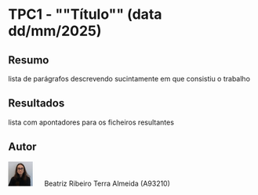 # TPC1 - ""Título"" (data dd/mm/2025)

## Resumo

lista de parágrafos descrevendo sucintamente em que consistiu o trabalho

## Resultados

lista com apontadores para os ficheiros resultantes

## Autor

<img alt="Author Photo" src="../.assets/A93210.jpg" width="50" height="50"> &nbsp;&nbsp;&nbsp;&nbsp;  Beatriz Ribeiro Terra Almeida (A93210) 